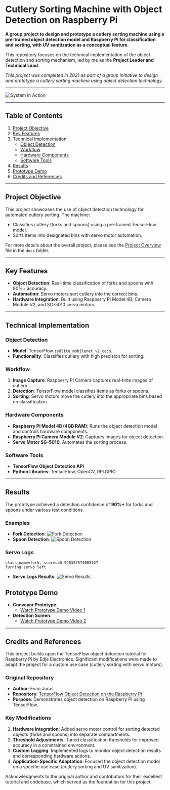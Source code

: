 
# Cutlery Sorting Machine with Object Detection on Raspberry Pi

**A group project to design and prototype a cutlery sorting machine using a pre-trained object detection model and Raspberry Pi for classification and sorting, with UV sanitization as a conceptual feature.**

This repository focuses on the technical implementation of the object detection and sorting mechanism, led by me as the **Project Leader and Technical Lead**.

*This project was completed in 2021 as part of a group initiative to design and prototype a cutlery sorting machine using object detection technology.*


---

![System in Action](images/image_detection_fork.png)

---

## Table of Contents
1. [Project Objective](#project-objective)
2. [Key Features](#key-features)
3. [Technical Implementation](#technical-implementation)
   - [Object Detection](#object-detection)
   - [Workflow](#workflow)
   - [Hardware Components](#hardware-components)
   - [Software Tools](#software-tools)
4. [Results](#results)
5. [Prototype Demo](#prototype-demo)
6. [Credits and References](#credits-and-references)

---

## Project Objective

This project showcases the use of object detection technology for automated cutlery sorting. 
The machine:
- Classifies cutlery (forks and spoons) using a pre-trained TensorFlow model.
- Sorts items into designated bins with servo motor automation.

For more details about the overall project, please see the [Project Overview](docs/project_overview.pdf) file in the `docs` folder.


---

## Key Features

- **Object Detection**: Real-time classification of forks and spoons with 90%+ accuracy.
- **Automation**: Servo motors sort cutlery into the correct bins.
- **Hardware Integration**: Built using Raspberry Pi Model 4B, Camera Module V2, and SG-5010 servo motors.

---

## Technical Implementation

### Object Detection
- **Model**: TensorFlow `ssdlite_mobilenet_v2_coco`.
- **Functionality**: Classifies cutlery with high precision for sorting.

### Workflow
1. **Image Capture**: Raspberry Pi Camera captures real-time images of cutlery.
2. **Detection**: TensorFlow model classifies items as forks or spoons.
3. **Sorting**: Servo motors move the cutlery into the appropriate bins based on classification.

### Hardware Components
- **Raspberry Pi Model 4B (4GB RAM)**: Runs the object detection model and controls hardware components.
- **Raspberry Pi Camera Module V2**: Captures images for object detection.
- **Servo Motor SG-5010**: Automates the sorting process.

### Software Tools
- **TensorFlow Object Detection API**
- **Python Libraries**: TensorFlow, OpenCV, RPi.GPIO

---

## Results

The prototype achieved a detection confidence of **90%+** for forks and spoons under various test conditions.

### Examples
- **Fork Detection**:
  ![Fork Detection](images/image_detection_fork.png)
- **Spoon Detection**:
  ![Spoon Detection](images/image_detection_spoon.png)

### Servo Logs
```plaintext
class_name=fork, scores=0.928337574005127
Turning servo left
```
- **Servo Logs Results**:
  ![Servo Results](images/image_result.png)


## Prototype Demo
- **Conveyor Prototype**:
	- [Watch Prototype Demo Video 1](https://drive.google.com/file/d/1Vo3YQD0dRO9xTNTofMnKZl1YFMLgPxRs/view?usp=sharing)
- **Detection Screen**:
	- [Watch Prototype Demo Video 2](https://drive.google.com/file/d/1-V7F8J5yHGznKK2X2OMllYJy1ga2JYDt/view?usp=sharing)


---


## Credits and References

This project builds upon the TensorFlow object detection tutorial for Raspberry Pi by Edje Electronics. Significant modifications were made to adapt the project for a custom use case (cutlery sorting with servo motors).

### Original Repository
- **Author**: Evan Juras
- **Repository**: [TensorFlow Object Detection on the Raspberry Pi](https://github.com/EdjeElectronics/TensorFlow-Object-Detection-on-the-Raspberry-Pi)
- **Purpose**: Demonstrates object detection on Raspberry Pi using TensorFlow.

### Key Modifications
1. **Hardware Integration**: Added servo motor control for sorting detected objects (forks and spoons) into separate compartments.
2. **Threshold Adjustments**: Tuned classification thresholds for improved accuracy in a constrained environment.
3. **Custom Logging**: Implemented logs to monitor object detection results and corresponding hardware actions.
4. **Application-Specific Adaptation**: Focused the object detection model on a specific use case (cutlery sorting and UV sanitization).

Acknowledgments to the original author and contributors for their excellent tutorial and codebase, which served as the foundation for this project.
